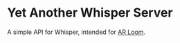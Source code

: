 # Yet Another Whisper Server
A simple API for Whisper, intended for [AR Loom](https://github.com/neverix/arlo).
